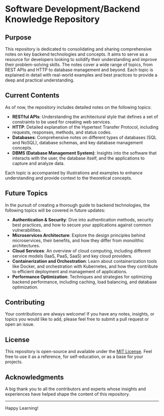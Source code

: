 # Software Development/Backend Knowledge Repository

## Purpose

This repository is dedicated to consolidating and sharing comprehensive notes on key backend technologies and concepts. It aims to serve as a resource for developers looking to solidify their understanding and improve their problem-solving skills. The notes cover a wide range of topics, from REST APIs and HTTP to database management and beyond. Each topic is explained in detail with real-world examples and best practices to provide a deep and practical understanding.

## Current Contents

As of now, the repository includes detailed notes on the following topics:

- **RESTful APIs**: Understanding the architectural style that defines a set of constraints to be used for creating web services.
- **HTTP**: Detailed explanation of the Hypertext Transfer Protocol, including requests, responses, methods, and status codes.
- **Databases**: Comprehensive notes on different types of databases (SQL and NoSQL), database schemas, and key database management concepts.
- **DBMS (Database Management System)**: Insights into the software that interacts with the user, the database itself, and the applications to capture and analyze data.

Each topic is accompanied by illustrations and examples to enhance understanding and provide context to the theoretical concepts.

## Future Topics

In the pursuit of creating a thorough guide to backend technologies, the following topics will be covered in future updates:

- **Authentication & Security**: Dive into authentication methods, security best practices, and how to secure your applications against common vulnerabilities.
- **Microservices Architecture**: Explore the design principles behind microservices, their benefits, and how they differ from monolithic architectures.
- **Cloud Services**: An overview of cloud computing, including different service models (IaaS, PaaS, SaaS) and key cloud providers.
- **Containerization and Orchestration**: Learn about containerization tools like Docker, and orchestration with Kubernetes, and how they contribute to efficient deployment and management of applications.
- **Performance Optimization**: Techniques and strategies for optimizing backend performance, including caching, load balancing, and database optimization.

## Contributing

Your contributions are always welcome! If you have any notes, insights, or topics you would like to add, please feel free to submit a pull request or open an issue.

## License

This repository is open-source and available under the [MIT License](LICENSE.md). Feel free to use it as a reference, for self-education, or as a base for your projects.

## Acknowledgments

A big thank you to all the contributors and experts whose insights and experiences have helped shape the content of this repository.

---

Happy Learning!

